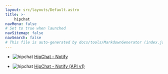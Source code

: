 ```yaml
---
layout: src/layouts/Default.astro
title: >-
    hipchat
navMenu: false
# Set to true when launched
navSitemap: false
navSearch: false
# This file is auto-generated by docs/tools/MarkdownGenerator (index.js)
---
```


<ul>

<li>

![hipchat](https://i.octopus.com/library/step-templates/hipchat.png) [HipChat - Notify](/integrations/hipchat/hipchat-notify)

</li>
        
<li>

![hipchat](https://i.octopus.com/library/step-templates/hipchat.png) [HipChat - Notify (API v1)](/integrations/hipchat/hipchat-notify-api-v1)

</li>
        
</ul>
